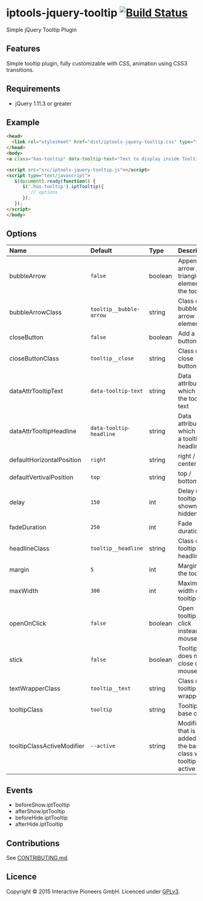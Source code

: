 # iptools-jquery-tooltip [![Build Status](http://img.shields.io/travis/interactive-pioneers/iptools-jquery-tooltip.svg)](https://travis-ci.org/interactive-pioneers/iptools-jquery-tooltip)

Simple jQuery Tooltip Plugin

## Features

Simple tooltip plugin, fully customizable with CSS, animation using CSS3 transitions.

## Requirements

- jQuery 1.11.3 or greater

## Example

```html
<head>
  <link rel="stylesheet" href="dist/iptools-jquery-tooltip.css" type="text/css">
</head>
<body>
<a class="has-tooltip" data-tooltip-text="Text to display inside Tooltip" data-tooltip-headline="A headline">Open Tooltip</a>

<script src="src/iptools-jquery-tooltip.js"></script>
<script type="text/javascript">
   $(document).ready(function() {
      $('.has-tooltip').iptTooltip({
         // options
      });
   });
</script>
</body>
```

## Options

Name                      | Default                      | Type    | Description
:-------------------------|:-----------------------------|:--------|:-----------
bubbleArrow               | `false`                      | boolean | Append an arrow / triangle element to the tooltip
bubbleArrowClass          | `tooltip__bubble-arrow`      | string  | Class of the bubble arrow element
closeButton               | `false`                      | boolean | Add a close button
closeButtonClass          | `tooltip__close`             | string  | Class of the close button
dataAttrTooltipText       | `data-tooltip-text`          | string  | Data attribute which holds the tooltip text
dataAttrTooltipHeadline   | `data-tooltip-headline`      | string  | Data attribute which holds a tooltip headline
defaultHorizontalPosition | `right`                      | string  | right / center / left
defaultVertivalPosition   | `top`                        | string  | top / bottom
delay                     | `150`                        | int     | Delay until tooltip is shown / hidden
fadeDuration              | `250`                        | int     | Fade duration
headlineClass             | `tooltip__headline`          | string  | Class of the tooltip headline
margin                    | `5`                          | int     | Margin of the tooltip
maxWidth                  | `300`                        | int     | Maximum width of the tooltip
openOnClick               | `false`                      | boolean | Open tooltip on click instead of mouseenter
stick                     | `false`                      | boolean | Tooltip does not close on mouseleave
textWrapperClass          | `tooltip__text`              | string  | Class of the tooltip text wrapper
tooltipClass              | `tooltip`                    | string  | Tooltip base class
tooltipClassActiveModifier| `--active`                   | string  | Modifier that is added to the base class when tooltip is active

## Events

- beforeShow.iptTooltip
- afterShow.iptTooltip
- beforeHide.iptTooltip
- afterHide.iptTooltip

## Contributions

See [CONTRIBUTING.md](CONTRIBUTING.md).

## Licence
Copyright © 2015 Interactive Pioneers GmbH. Licenced under [GPLv3](LICENSE).
